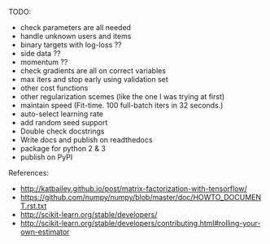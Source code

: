 
TODO:

- check parameters are all needed
- handle unknown users and items
- binary targets with log-loss ??
- side data ??
- momentum ??
- check gradients are all on correct variables
- max iters and stop early using validation set
- other cost functions
- other regularization scemes (like the one I was trying at first)
- maintain speed (Fit-time. 100 full-batch iters in 32 seconds.)
- auto-select learning rate
- add random seed support
- Double check docstrings
- Write docs and publish on readthedocs
- package for python 2 & 3
- publish on PyPI




References:

- http://katbailey.github.io/post/matrix-factorization-with-tensorflow/
- https://github.com/numpy/numpy/blob/master/doc/HOWTO_DOCUMENT.rst.txt
- http://scikit-learn.org/stable/developers/
- http://scikit-learn.org/stable/developers/contributing.html#rolling-your-own-estimator
